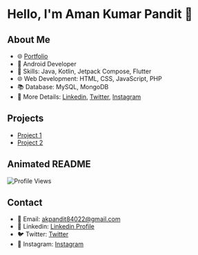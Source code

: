 # Hello, I'm Aman Kumar Pandit 👋

## About Me
- 🌐 [Portfolio](https://yourportfolio.com)
- 📱 Android Developer
- 🔧 Skills: Java, Kotlin, Jetpack Compose, Flutter
- 🌐 Web Development: HTML, CSS, JavaScript, PHP
- 📚 Database: MySQL, MongoDB
- 📂 More Details: [Linkedin](https://linkedin.com/in/yourusername), [Twitter](https://twitter.com/yourusername), [Instagram](https://instagram.com/yourusername)

## Projects
- [Project 1](https://link-to-project1)
- [Project 2](https://link-to-project2)

## Animated README
![Profile Views](https://komarev.com/ghpvc/?username=yourusername&style=flat-square&color=brightgreen)

## Contact
- 📧 Email: akpandit84022@gmail.com
- 🔗 Linkedin: [Linkedin Profile]([https://linkedin.com/in/yourusername](https://www.linkedin.com/in/aman-kumar-pandit-42b585266/))
- 🐦 Twitter: [Twitter](https://twitter.com/yourusername)
- 📸 Instagram: [Instagram](https://instagram.com/yourusername)
